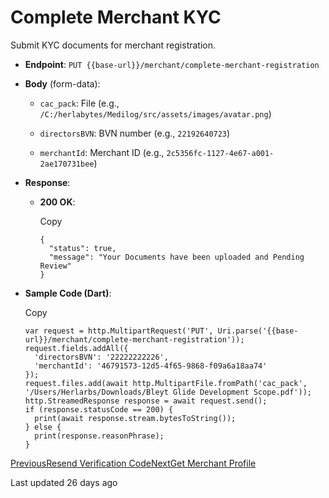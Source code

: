 # Complete Merchant KYC

Submit KYC documents for merchant registration.

*   **Endpoint**: `PUT {{base-url}}/merchant/complete-merchant-registration`
    
*   **Body** (form-data):
    
    *   `cac_pack`: File (e.g., `/C:/herlabytes/Medilog/src/assets/images/avatar.png`)
        
    *   `directorsBVN`: BVN number (e.g., `22192640723`)
        
    *   `merchantId`: Merchant ID (e.g., `2c5356fc-1127-4e67-a001-2ae170731bee`)
        
    
*   **Response**:
    
    *   **200 OK**:
        
        Copy
        
        ```
        {
          "status": true,
          "message": "Your Documents have been uploaded and Pending Review"
        }
        ```
        
    
*   **Sample Code (Dart)**:
    
    Copy
    
    ```
    var request = http.MultipartRequest('PUT', Uri.parse('{{base-url}}/merchant/complete-merchant-registration'));
    request.fields.addAll({
      'directorsBVN': '22222222226',
      'merchantId': '46791573-12d5-4f65-9868-f09a6a18aa74'
    });
    request.files.add(await http.MultipartFile.fromPath('cac_pack', '/Users/Herlarbs/Downloads/Bleyt Glide Development Scope.pdf'));
    http.StreamedResponse response = await request.send();
    if (response.statusCode == 200) {
      print(await response.stream.bytesToString());
    } else {
      print(response.reasonPhrase);
    }
    ```
    

[PreviousResend Verification Code](/xpress-wallet-api/merchant/resend-verification-code)[NextGet Merchant Profile](/xpress-wallet-api/merchant/get-merchant-profile)

Last updated 26 days ago